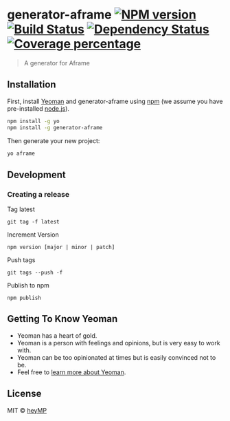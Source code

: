 # generator-aframe [![NPM version][npm-image]][npm-url] [![Build Status][travis-image]][travis-url] [![Dependency Status][daviddm-image]][daviddm-url] [![Coverage percentage][coveralls-image]][coveralls-url]
> A generator for Aframe

## Installation

First, install [Yeoman](http://yeoman.io) and generator-aframe using [npm](https://www.npmjs.com/) (we assume you have pre-installed [node.js](https://nodejs.org/)).

```bash
npm install -g yo
npm install -g generator-aframe
```

Then generate your new project:

```bash
yo aframe
```

## Development

### Creating a release

Tag latest
```
git tag -f latest
```

Increment Version
```
npm version [major | minor | patch]
```

Push tags
```
git tags --push -f
```

Publish to npm
```
npm publish
```

## Getting To Know Yeoman

 * Yeoman has a heart of gold.
 * Yeoman is a person with feelings and opinions, but is very easy to work with.
 * Yeoman can be too opinionated at times but is easily convinced not to be.
 * Feel free to [learn more about Yeoman](http://yeoman.io/).

## License

MIT © [heyMP]()


[npm-image]: https://badge.fury.io/js/generator-aframe.svg
[npm-url]: https://npmjs.org/package/generator-aframe
[travis-image]: https://travis-ci.org/heyMP/generator-aframe.svg?branch=master
[travis-url]: https://travis-ci.org/heyMP/generator-aframe
[daviddm-image]: https://david-dm.org/heyMP/generator-aframe.svg?theme=shields.io
[daviddm-url]: https://david-dm.org/heyMP/generator-aframe
[coveralls-image]: https://coveralls.io/repos/heyMP/generator-aframe/badge.svg
[coveralls-url]: https://coveralls.io/r/heyMP/generator-aframe
